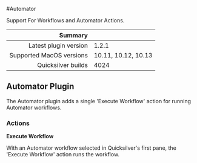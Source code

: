 #Automator

Support For Workflows and Automator Actions.

 Summary                  | &nbsp; 
-------------------------:|:--------------------
 Latest plugin version    | 1.2.1
 Supported MacOS versions | 10.11, 10.12, 10.13
 Quicksilver builds       | 4024


## Automator Plugin

The Automator plugin adds a single 'Execute Workflow' action for running
Automator workflows.

### Actions

**Execute Workflow**

With an Automator workflow selected in Quicksilver's first pane, the 'Execute
Workflow' action runs the workflow.